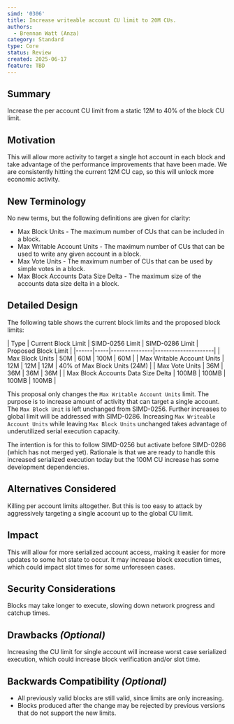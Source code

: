 ```yaml
---
simd: '0306'
title: Increase writeable account CU limit to 20M CUs.
authors:
  - Brennan Watt (Anza)
category: Standard
type: Core
status: Review
created: 2025-06-17
feature: TBD
---
```


## Summary

Increase the per account CU limit from a static 12M to 40% of the block CU limit.

## Motivation

This will allow more activity to target a single hot account in each block and
take advantage of the performance improvements that have been made. We are
consistently hitting the current 12M CU cap, so this will unlock more economic
activity.

## New Terminology

No new terms, but the following definitions are given for clarity:

- Max Block Units - The maximum number of CUs that can be included in a block.
- Max Writable Account Units - The maximum number of CUs that can be used to
  write any given account in a block.
- Max Vote Units - The maximum number of CUs that can be used by simple votes
  in a block.
- Max Block Accounts Data Size Delta - The maximum size of the accounts data
  size delta in a block.

## Detailed Design

The following table shows the current block limits and the proposed block
limits:

| Type | Current Block Limit | SIMD-0256 Limit | SIMD-0286 Limit | Proposed Block Limit |
|------|-----|---------------|---------------------|
| Max Block Units | 50M | 60M | 100M | 60M |
| Max Writable Account Units | 12M | 12M  | 12M | 40% of Max Block Units (24M) |
| Max Vote Units | 36M | 36M  | 36M  | 36M |
| Max Block Accounts Data Size Delta | 100MB | 100MB | 100MB | 100MB |

This proposal only changes the `Max Writable Account Units` limit. The purpose
is to increase amount of activity that can target a single account. The `Max
Block Unit` is left unchanged from SIMD-0256. Further increases to global limit
will be addressed with SIMD-0286. Increasing `Max Writeable Account Units` while
leaving `Max Block Units` unchanged takes advantage of underutilized serial
execution capacity.

The intention is for this to follow SIMD-0256 but activate before SIMD-0286
(which has not merged yet). Rationale is that we are ready to handle this
increased serialized execution today but the 100M CU increase has some
development dependencies.

## Alternatives Considered

Killing per account limits altogether. But this is too easy to attack by
aggressively targeting a single account up to the global CU limit.

## Impact

This will allow for more serialized account access, making it easier for more
updates to some hot state to occur. It may increase block execution times, which
could impact slot times for some unforeseen cases.

## Security Considerations

Blocks may take longer to execute, slowing down network progress and catchup times.

## Drawbacks *(Optional)*

Increasing the CU limit for single account will increase worst case serialized
execution, which could increase block verification and/or slot time.

## Backwards Compatibility *(Optional)*

- All previously valid blocks are still valid, since limits are only
  increasing.
- Blocks produced after the change may be rejected by previous versions that do
  not support the new limits.